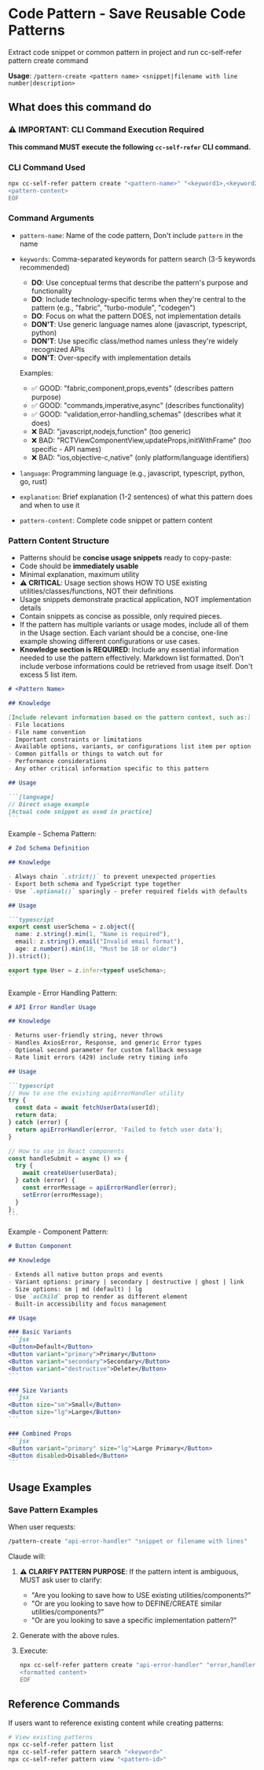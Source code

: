 # Code Pattern - Save Reusable Code Patterns

Extract code snippet or common pattern in project and run cc-self-refer pattern create command

**Usage**: `/pattern-create <pattern name> <snippet|filename with line number|description>`

## What does this command do

### ⚠️ IMPORTANT: CLI Command Execution Required

**This command MUST execute the following `cc-self-refer` CLI command.**

### CLI Command Used

```bash
npx cc-self-refer pattern create "<pattern-name>" "<keyword1>,<keyword2>,<keyword3>" "<language>" "<explanation>" <<'EOF'
<pattern-content>
EOF
```

### Command Arguments
- `pattern-name`: Name of the code pattern, Don't include `pattern` in the name
- `keywords`: Comma-separated keywords for pattern search (3-5 keywords recommended)
  - **DO**: Use conceptual terms that describe the pattern's purpose and functionality
  - **DO**: Include technology-specific terms when they're central to the pattern (e.g., "fabric", "turbo-module", "codegen")
  - **DO**: Focus on what the pattern DOES, not implementation details
  - **DON'T**: Use generic language names alone (javascript, typescript, python)
  - **DON'T**: Use specific class/method names unless they're widely recognized APIs
  - **DON'T**: Over-specify with implementation details

  Examples:
  - ✅ GOOD: "fabric,component,props,events" (describes pattern purpose)
  - ✅ GOOD: "commands,imperative,async" (describes functionality)
  - ✅ GOOD: "validation,error-handling,schemas" (describes what it does)
  - ❌ BAD: "javascript,nodejs,function" (too generic)
  - ❌ BAD: "RCTViewComponentView,updateProps,initWithFrame" (too specific - API names)
  - ❌ BAD: "ios,objective-c,native" (only platform/language identifiers)

- `language`: Programming language (e.g., javascript, typescript, python, go, rust)
- `explanation`: Brief explanation (1-2 sentences) of what this pattern does and when to use it
- `pattern-content`: Complete code snippet or pattern content


### Pattern Content Structure

- Patterns should be **concise usage snippets** ready to copy-paste:
- Code should be **immediately usable**
- Minimal explanation, maximum utility
- **⚠️ CRITICAL**: Usage section shows HOW TO USE existing utilities/classes/functions, NOT their definitions
- Usage snippets demonstrate practical application, NOT implementation details
- Contain snippets as concise as possible, only required pieces.
- If the pattern has multiple variants or usage modes, include all of them in the Usage section. Each variant should be a concise, one-line example showing different configurations or use cases.
- **Knowledge section is REQUIRED**: Include any essential information needed to use the pattern effectively. Markdown list formatted. Don't include verbose informations could be retrieved from usage itself. Don't excess 5 list item.

````markdown
# <Pattern Name>

## Knowledge

[Include relevant information based on the pattern context, such as:]
- File locations
- File name convention 
- Important constraints or limitations
- Available options, variants, or configurations list item per option
- Common pitfalls or things to watch out for
- Performance considerations
- Any other critical information specific to this pattern

## Usage

```[language]
// Direct usage example
[Actual code snippet as used in practice]
```

````

Example - Schema Pattern:

````markdown
# Zod Schema Definition

## Knowledge

- Always chain `.strict()` to prevent unexpected properties
- Export both schema and TypeScript type together
- Use `.optional()` sparingly - prefer required fields with defaults

## Usage

```typescript
export const userSchema = z.object({
  name: z.string().min(1, "Name is required"),
  email: z.string().email("Invalid email format"),
  age: z.number().min(18, "Must be 18 or older")
}).strict();

export type User = z.infer<typeof useSchema>;
```
````

Example - Error Handling Pattern:

````markdown
# API Error Handler Usage

## Knowledge

- Returns user-friendly string, never throws
- Handles AxiosError, Response, and generic Error types
- Optional second parameter for custom fallback message
- Rate limit errors (429) include retry timing info

## Usage

```typescript
// How to use the existing apiErrorHandler utility
try {
  const data = await fetchUserData(userId);
  return data;
} catch (error) {
  return apiErrorHandler(error, 'Failed to fetch user data');
}

// How to use in React components
const handleSubmit = async () => {
  try {
    await createUser(userData);
  } catch (error) {
    const errorMessage = apiErrorHandler(error);
    setError(errorMessage);
  }
};
```
````

Example - Component Pattern:

````markdown
# Button Component

## Knowledge

- Extends all native button props and events
- Variant options: primary | secondary | destructive | ghost | link
- Size options: sm | md (default) | lg
- Use `asChild` prop to render as different element
- Built-in accessibility and focus management

## Usage

### Basic Variants
```jsx
<Button>Default</Button>
<Button variant="primary">Primary</Button>
<Button variant="secondary">Secondary</Button>
<Button variant="destructive">Delete</Button>
```

### Size Variants
```jsx
<Button size="sm">Small</Button>
<Button size="lg">Large</Button>
```

### Combined Props
```jsx
<Button variant="primary" size="lg">Large Primary</Button>
<Button disabled>Disabled</Button>
```
````


## Usage Examples

### Save Pattern Examples

When user requests:

```bash
/pattern-create "api-error-handler" "snippet or filename with lines"
```

Claude will:

1. **⚠️ CLARIFY PATTERN PURPOSE**: If the pattern intent is ambiguous, MUST ask user to clarify:
   - "Are you looking to save how to USE existing utilities/components?"
   - "Or are you looking to save how to DEFINE/CREATE similar utilities/components?"
   - "Or are you looking to save a specific implementation pattern?"

2. Generate <formatted content> with the above rules.
3. Execute: 
   ```bash
   npx cc-self-refer pattern create "api-error-handler" "error,handler,api,utilities" "typescript" "Utility pattern for handling API errors in TypeScript applications with proper error typing." <<'EOF'
   <formatted content>
   EOF
   ```

## Reference Commands

If users want to reference existing content while creating patterns:

```bash
# View existing patterns
npx cc-self-refer pattern list
npx cc-self-refer pattern search "<keyword>"  
npx cc-self-refer pattern view "<pattern-id>"
```
